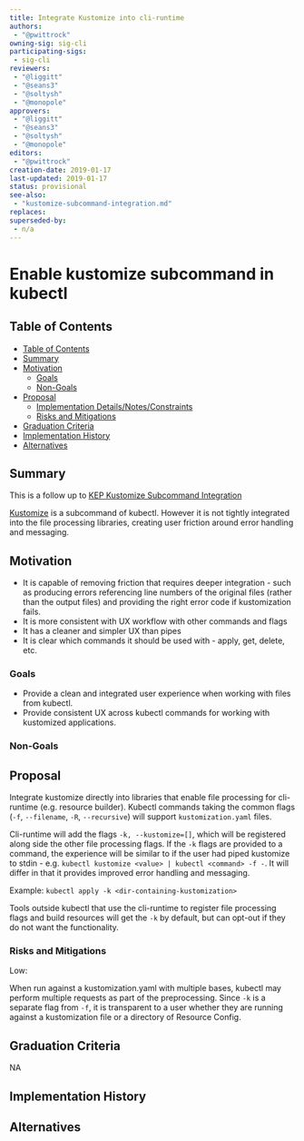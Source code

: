 ```yaml
---
title: Integrate Kustomize into cli-runtime
authors:
 - "@pwittrock"
owning-sig: sig-cli
participating-sigs:
 - sig-cli
reviewers:
 - "@liggitt"
 - "@seans3"
 - "@soltysh"
 - "@monopole"
approvers:
 - "@liggitt"
 - "@seans3"
 - "@soltysh"
 - "@monopole"
editors:
 - "@pwittrock"
creation-date: 2019-01-17
last-updated: 2019-01-17
status: provisional
see-also:
 - "kustomize-subcommand-integration.md"
replaces:
superseded-by:
 - n/a
---
```


# Enable kustomize subcommand in kubectl

## Table of Contents
* [Table of Contents](#table-of-contents)
* [Summary](#summary)
* [Motivation](#motivation)
  * [Goals](#goals)
  * [Non-Goals](#non-goals)
* [Proposal](#proposal)
  * [Implementation Details/Notes/Constraints](#implementation-detailsnotesconstraints)
  * [Risks and Mitigations](#risks-and-mitigations)
* [Graduation Criteria](#graduation-criteria)
* [Implementation History](#implementation-history)
* [Alternatives](#alternatives)

[Tools for generating]: https://github.com/ekalinin/github-markdown-toc

## Summary

This is a follow up to [KEP Kustomize Subcommand Integration](kustomize-subcommand-integration.md)

[Kustomize](https://github.com/kubernetes-sigs/kustomize) is a subcommand of kubectl.  However it is
not tightly integrated into the file processing libraries, creating user friction around error
handling and messaging.

## Motivation

- It is capable of removing friction that requires deeper integration - such as producing errors referencing line
  numbers of the original files (rather than the output files) and providing the right error code if kustomization
  fails.
- It is more consistent with UX workflow with other commands and flags
- It has a cleaner and simpler UX than pipes
- It is clear which commands it should be used with - apply, get, delete, etc.

### Goals

- Provide a clean and integrated user experience when working with files from kubectl.
- Provide consistent UX across kubectl commands for working with kustomized applications.

### Non-Goals

## Proposal

Integrate kustomize directly into libraries that enable file processing for cli-runtime (e.g. resource builder).
Kubectl commands taking the common flags (`-f`, `--filename`, `-R`, `--recursive`) will support `kustomization.yaml`
files.

Cli-runtime will add the flags `-k, --kustomize=[]`, which will be registered along side the other file processing
flags.  If the `-k` flags are provided to a command, the experience will be similar to if the user had piped
kustomize to stdin - e.g. `kubectl kustomize <value> | kubectl <command> -f -`.  It will differ in that it provides
improved error handling and messaging.

Example: `kubectl apply -k <dir-containing-kustomization>`

Tools outside kubectl that use the cli-runtime to register file processing flags and build resources will get the
`-k` by default, but can opt-out if they do not want the functionality.

### Risks and Mitigations

Low:

When run against a kustomization.yaml with multiple bases, kubectl may perform multiple requests as part of the
preprocessing.  Since `-k` is a separate flag from `-f`, it is transparent to a user whether they are running
against a kustomization file or a directory of Resource Config.

## Graduation Criteria

NA

## Implementation History

## Alternatives
